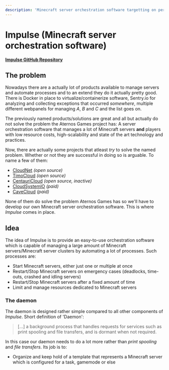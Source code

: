 ```yaml
---
description: 'Minecraft server orchestration software targetting on performance and high-scalability'
---
```


# Impulse \(Minecraft server orchestration software\)

[**Impulse GitHub Repository**](https://github.com/aternosgames/impulse)

## The problem
Nowadays there are a actually lot of products available to manage servers and automate processes and to an extend they
do it actually pretty good. There is Docker in place to virtualize/containerize software, Sentry.io for analyzing and
collecting exceptions that occurred *somewhere*, multiple different webpanels for managing *A*, *B* and *C* and the list
goes on.

The previously named products/solutions are great and all but actually do not solve the problem the Aternos Games project 
has: A server orchestration software that manages a lot of Minecraft servers **and** players with low resource costs, 
high-scalability and state of the art technology and practices. 

Now, there are actually some projects that atleast _try_ to solve the named problem. Whether or not they are successful in
doing so is arguable. To name a few of them: 
* [CloudNet](https://github.com/CloudNetService/CloudNet) _(open source)_
* [TimoCloud](https://github.com/TimoCloud/TimoCloud) _(open source)_
* [CentauriCloud](https://github.com/CentauriCloud/CentauriCloud) _(open source, inactive)_
* [CloudSystemIO](https://cloudsystem.io/) _(paid)_
* [CaveCloud](https://cavecloud.net/) _(paid)_

None of them do solve the problem Aternos Games has so we'll have to develop our own Minecraft server orchestration
software. This is where _Impulse_ comes in place.

## Idea
The idea of Impulse is to provide an easy-to-use orchestration software which is capable of managing a large amount of
Minecraft servers/Minecraft server clusters by automating a lot of processes. Such processes are:
* Start Minecraft servers, either just one or multiple at once
* Restart/Stop Minecraft servers on emergency cases (deadlocks, time-outs, crashed and idling servers)
* Restart/Stop Minecraft servers after a fixed amount of time
* Limit and manage resources dedicated to Minecraft servers

### The daemon
The daemon is designed rather simple compared to all other components of _Impulse_. Short definition of 'Daemon':<br>
> [...] a background process that handles requests for services such as print spooling and file transfers, and is dormant
when not required.

In this case our daemon needs to do a lot more rather than _print spooling_ and _file transfers_. Its job is to:
* Organize and keep hold of a template that represents a Minecraft server which is configured for a task, gamemode or else
